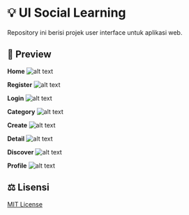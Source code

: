 
# :bulb: UI Social Learning

Repository ini berisi projek user interface untuk aplikasi web. 

## :eyes: Preview

**Home**
![alt text](https://raw.githubusercontent.com/kunkoder/social-learning/master/img/preview-home.png)

**Register**
![alt text](https://raw.githubusercontent.com/kunkoder/social-learning/master/img/preview-register.png)

**Login**
![alt text](https://raw.githubusercontent.com/kunkoder/social-learning/master/img/preview-login.png)

**Category**
![alt text](https://raw.githubusercontent.com/kunkoder/social-learning/master/img/preview-category.png)

**Create**
![alt text](https://raw.githubusercontent.com/kunkoder/social-learning/master/img/preview-create.png)

**Detail**
![alt text](https://raw.githubusercontent.com/kunkoder/social-learning/master/img/preview-detail.png)

**Discover**
![alt text](https://raw.githubusercontent.com/kunkoder/social-learning/master/img/preview-discover.png)

**Profile**
![alt text](https://raw.githubusercontent.com/kunkoder/social-learning/master/img/preview-profile.png)


## :balance_scale: Lisensi

[MIT License](https://github.com/kunkoder/php-dasar/blob/main/LICENSE)
